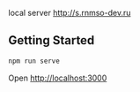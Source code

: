 local server http://s.rnmso-dev.ru

## Getting Started
```bash
npm run serve
```
Open [http://localhost:3000](http://localhost:3000)